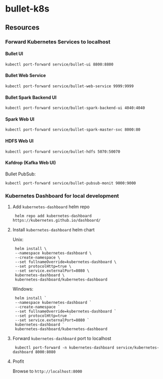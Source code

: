 # bullet-k8s

## Resources

### Forward Kubernetes Services to localhost

#### Bullet UI

    kubectl port-forward service/bullet-ui 8800:8800

#### Bullet Web Service

    kubectl port-forward service/bullet-web-service 9999:9999

#### Bullet Spark Backend UI

    kubectl port-forward service/bullet-spark-backend-ui 4040:4040

#### Spark Web UI

    kubectl port-forward service/bullet-spark-master-svc 8000:80

#### HDFS Web UI

    kubectl port-forward service/bullet-hdfs 5070:50070

#### Kafdrop (Kafka Web UI)

Bullet PubSub:

    kubectl port-forward service/bullet-pubsub-monit 9000:9000

### Kubernetes Dashboard for local development

1. Add `kubernetes-dashboard` helm repo

        helm repo add kubernetes-dashboard https://kubernetes.github.io/dashboard/

2. Install `kubernetes-dashboard` helm chart

    Unix:

        helm install \
        --namespace kubernetes-dashboard \
        --create-namespace \
        --set fullnameOverride=kubernetes-dashboard \
        --set protocolHttp=true \
        --set service.externalPort=8080 \
        kubernetes-dashboard \
        kubernetes-dashboard/kubernetes-dashboard

    Windows:

        helm install `
        --namespace kubernetes-dashboard `
        --create-namespace `
        --set fullnameOverride=kubernetes-dashboard `
        --set protocolHttp=true `
        --set service.externalPort=8080 `
        kubernetes-dashboard `
        kubernetes-dashboard/kubernetes-dashboard

3. Forward `kubernetes-dashboard` port to localhost

        kubectl port-forward -n kubernetes-dashboard service/kubernetes-dashboard 8000:8080

4. Profit

    Browse to `http://localhost:8000`
